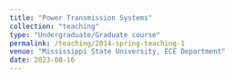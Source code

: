 ```yaml
---
title: "Power Transmission Systems"
collection: "teaching"
type: "Undergraduate/Graduate course"
permalink: /teaching/2014-spring-teaching-1
venue: "Mississippi State University, ECE Department"
date: 2023-08-16
---
```

